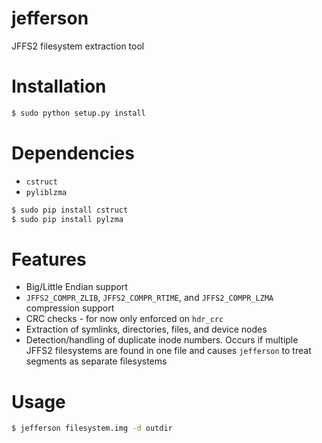 # jefferson
JFFS2 filesystem extraction tool

Installation
============
```bash
$ sudo python setup.py install
```


Dependencies
============
- `cstruct`
- `pyliblzma`

```bash
$ sudo pip install cstruct
$ sudo pip install pylzma
```

Features
============
- Big/Little Endian support
- `JFFS2_COMPR_ZLIB`, `JFFS2_COMPR_RTIME`, and `JFFS2_COMPR_LZMA` compression support
- CRC checks - for now only enforced on `hdr_crc`
- Extraction of symlinks, directories, files, and device nodes
- Detection/handling of duplicate inode numbers. Occurs if multiple JFFS2 filesystems are found in one file and causes `jefferson` to treat segments as separate filesystems

Usage
============
```bash
$ jefferson filesystem.img -d outdir
```
